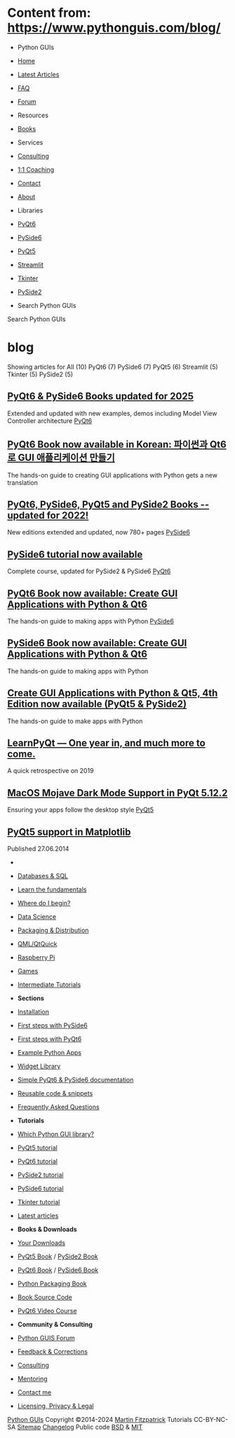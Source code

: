 # Content from: https://www.pythonguis.com/blog/

[](https://www.pythonguis.com/blog/#menu)
  * Python GUIs
  * [Home](https://www.pythonguis.com/)
  * [Latest Articles](https://www.pythonguis.com/latest/)
  * [FAQ](https://www.pythonguis.com/faq/)
  * [Forum ](https://forum.pythonguis.com/)
  * Resources
  * [Books](https://www.pythonguis.com/books/)
  * Services
  * [Consulting](https://www.pythonguis.com/hire/)
  * [1:1 Coaching](https://www.pythonguis.com/live/)
  * [Contact](https://www.pythonguis.com/contact/)
  * [About](https://www.pythonguis.com/about/)
  * Libraries
  * [PyQt6](https://www.pythonguis.com/pyqt6/)
  * [PySide6](https://www.pythonguis.com/pyside6/)
  * [PyQt5](https://www.pythonguis.com/pyqt5/)
  * [Streamlit](https://www.pythonguis.com/streamlit/)
  * [Tkinter](https://www.pythonguis.com/tkinter/)
  * [PySide2](https://www.pythonguis.com/pyside2/)


  * Search Python GUIs


[](https://www.pythonguis.com "Python GUIs")
Search Python GUIs
#  blog 
Showing articles for All (10)  PyQt6 (7)  PySide6 (7)  PyQt5 (6)  Streamlit (5)  Tkinter (5)  PySide2 (5) 
[](https://www.pythonguis.com/blog/pyqt6-pyside6-books-updated-2024/)
## [ PyQt6 & PySide6 Books updated for 2025 ](https://www.pythonguis.com/blog/pyqt6-pyside6-books-updated-2024/)
[](https://www.pythonguis.com/blog/pyqt6-pyside6-books-updated-2024/) Extended and updated with new examples, demos including Model View Controller architecture 
[](https://www.pythonguis.com/blog/pyqt6-book-translated-korean/)
[PyQt6](https://www.pythonguis.com/blog/pyqt6-book-translated-korean/)
## [ PyQt6 Book now available in Korean: 파이썬과 Qt6로 GUI 애플리케이션 만들기 ](https://www.pythonguis.com/blog/pyqt6-book-translated-korean/)
[](https://www.pythonguis.com/blog/pyqt6-book-translated-korean/) The hands-on guide to creating GUI applications with Python gets a new translation 
[](https://www.pythonguis.com/blog/pyqt6-pyqt5-books-updated-2022/)
## [ PyQt6, PySide6, PyQt5 and PySide2 Books -- updated for 2022! ](https://www.pythonguis.com/blog/pyqt6-pyqt5-books-updated-2022/)
[](https://www.pythonguis.com/blog/pyqt6-pyqt5-books-updated-2022/) New editions extended and updated, now 780+ pages 
[](https://www.pythonguis.com/blog/pyside-tutorial-now-available/)
[PySide6](https://www.pythonguis.com/blog/pyside-tutorial-now-available/)
## [ PySide6 tutorial now available ](https://www.pythonguis.com/blog/pyside-tutorial-now-available/)
[](https://www.pythonguis.com/blog/pyside-tutorial-now-available/) Complete course, updated for PySide2 & PySide6 
[](https://www.pythonguis.com/blog/pyqt6-book-create-gui-applications-python-qt6/)
[PyQt6](https://www.pythonguis.com/blog/pyqt6-book-create-gui-applications-python-qt6/)
## [ PyQt6 Book now available: Create GUI Applications with Python & Qt6 ](https://www.pythonguis.com/blog/pyqt6-book-create-gui-applications-python-qt6/)
[](https://www.pythonguis.com/blog/pyqt6-book-create-gui-applications-python-qt6/) The hands-on guide to making apps with Python 
[](https://www.pythonguis.com/blog/pyside6-book-create-gui-applications-python-qt6/)
[PySide6](https://www.pythonguis.com/blog/pyside6-book-create-gui-applications-python-qt6/)
## [ PySide6 Book now available: Create GUI Applications with Python & Qt6 ](https://www.pythonguis.com/blog/pyside6-book-create-gui-applications-python-qt6/)
[](https://www.pythonguis.com/blog/pyside6-book-create-gui-applications-python-qt6/) The hands-on guide to making apps with Python 
[](https://www.pythonguis.com/blog/pyqt5-pyside2-book-4th-edition/)
## [ Create GUI Applications with Python & Qt5, 4th Edition now available (PyQt5 & PySide2) ](https://www.pythonguis.com/blog/pyqt5-pyside2-book-4th-edition/)
[](https://www.pythonguis.com/blog/pyqt5-pyside2-book-4th-edition/) The hands-on guide to make apps with Python 
[](https://www.pythonguis.com/blog/learn-pyqt-one-year-in-and-more-to-come/)
## [ LearnPyQt — One year in, and much more to come. ](https://www.pythonguis.com/blog/learn-pyqt-one-year-in-and-more-to-come/)
[](https://www.pythonguis.com/blog/learn-pyqt-one-year-in-and-more-to-come/) A quick retrospective on 2019 
[](https://www.pythonguis.com/blog/macos-mojave-dark-mode-support-pyqt5122/)
## [ MacOS Mojave Dark Mode Support in PyQt 5.12.2 ](https://www.pythonguis.com/blog/macos-mojave-dark-mode-support-pyqt5122/)
[](https://www.pythonguis.com/blog/macos-mojave-dark-mode-support-pyqt5122/) Ensuring your apps follow the desktop style 
[](https://www.pythonguis.com/blog/pyqt5-support-in-matplotlib/)
[PyQt5](https://www.pythonguis.com/blog/pyqt5-support-in-matplotlib/)
## [ PyQt5 support in Matplotlib ](https://www.pythonguis.com/blog/pyqt5-support-in-matplotlib/)
[](https://www.pythonguis.com/blog/pyqt5-support-in-matplotlib/) Published 27.06.2014 
  * [](https://www.pythonguis.com/ "Python GUIs")
  * [Databases & SQL](https://www.pythonguis.com/topics/databases/)
  * [Learn the fundamentals](https://www.pythonguis.com/topics/foundation/)
  * [Where do I begin?](https://www.pythonguis.com/topics/getting-started/)
  * [Data Science](https://www.pythonguis.com/topics/data-science/)
  * [Packaging & Distribution](https://www.pythonguis.com/topics/packaging/)
  * [QML/QtQuick](https://www.pythonguis.com/topics/qml/)
  * [Raspberry Pi](https://www.pythonguis.com/topics/raspberry-pi/)
  * [Games](https://www.pythonguis.com/topics/games/)
  * [Intermediate Tutorials](https://www.pythonguis.com/topics/intermediate/)


  * **Sections**
  * [Installation](https://www.pythonguis.com/installation/)
  * [First steps with PySide6](https://www.pythonguis.com/tutorials/pyside6-creating-your-first-window/)
  * [First steps with PyQt6](https://www.pythonguis.com/tutorials/pyqt6-creating-your-first-window/)
  * [Example Python Apps](https://www.pythonguis.com/examples/)
  * [Widget Library](https://www.pythonguis.com/widgets/)
  * [Simple PyQt6 & PySide6 documentation](https://www.pythonguis.com/docs/)
  * [Reusable code & snippets](https://www.pythonguis.com/code/)
  * [Frequently Asked Questions](https://www.pythonguis.com/faq/)


  * **Tutorials**
  * [Which Python GUI library?](https://www.pythonguis.com/faq/which-python-gui-library/)
  * [PyQt5 tutorial](https://www.pythonguis.com/pyqt5-tutorial/)
  * [PyQt6 tutorial](https://www.pythonguis.com/pyqt6-tutorial/)
  * [PySide2 tutorial](https://www.pythonguis.com/pyside2-tutorial/)
  * [PySide6 tutorial](https://www.pythonguis.com/pyside6-tutorial/)
  * [Tkinter tutorial](https://www.pythonguis.com/tkinter-tutorial/)
  * [Latest articles](https://www.pythonguis.com/blog/)


  * **Books & Downloads**
  * [ Your Downloads](https://www.martinfitzpatrick.com/library/)
  * [PyQt5 Book](https://www.pythonguis.com/pyqt5-book/) / [PySide2 Book](https://www.pythonguis.com/pyside2-book/)
  * [PyQt6 Book](https://www.pythonguis.com/pyqt6-book/) / [PySide6 Book](https://www.pythonguis.com/pyside6-book/)
  * [Python Packaging Book](https://www.pythonguis.com/packaging-book/)
  * [ Book Source Code](https://www.pythonguis.com/books/downloads/)
  * [ PyQt6 Video Course](https://www.martinfitzpatrick.com/pyqt6-crash-course/)


  * **Community & Consulting**
  * [ Python GUIS Forum ](https://forum.pythonguis.com/)
  * [ Feedback & Corrections](https://tally.so/r/wbvxNE)
  * [Consulting](https://www.pythonguis.com/hire/)
  * [Mentoring](https://www.pythonguis.com/live/)
  * [Contact me](https://www.martinfitzpatrick.com/contact)
  * [Licensing, Privacy & Legal](https://www.martinfitzpatrick.com/legal)


[](https://twitter.com/pythonguis) [](https://github.com/pythonguis) [](https://www.facebook.com/pythonguis) [](https://www.youtube.com/channel/UCMW4KwSlygaDef0tgqPjbRQ) [](https://www.linkedin.com/company/pythonguis/)
[Python GUIs](https://www.pythonguis.com/) Copyright ©2014-2024 [ Martin Fitzpatrick](https://www.martinfitzpatrick.com)
Tutorials CC-BY-NC-SA [Sitemap](https://www.pythonguis.com/sitemap/) [Changelog](https://www.pythonguis.com/changelog/) Public code [BSD](https://opensource.org/licenses/BSD-2-Clause) & [MIT](https://opensource.org/licenses/MIT)
